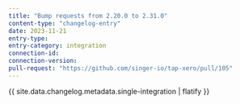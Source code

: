 ```yaml
---
title: "Bump requests from 2.20.0 to 2.31.0"
content-type: "changelog-entry"
date: 2023-11-21
entry-type: 
entry-category: integration
connection-id: 
connection-version: 
pull-request: "https://github.com/singer-io/tap-xero/pull/105"
---
```

{{ site.data.changelog.metadata.single-integration | flatify }}
